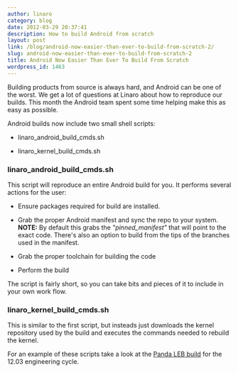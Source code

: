 ```yaml
---
author: linaro
category: blog
date: 2012-03-29 20:37:41
description: How to build Android from scratch
layout: post
link: /blog/android-now-easier-than-ever-to-build-from-scratch-2/
slug: android-now-easier-than-ever-to-build-from-scratch-2
title: Android Now Easier Than Ever To Build From Scratch
wordpress_id: 1463
---
```


Building products from source is always hard, and Android can be one of the worst. We get a lot of questions at Linaro about how to reproduce our builds. This month the Android team spent some time helping make this as easy as possible.

Android builds now include two small shell scripts:

- linaro_android_build_cmds.sh

- linaro_kernel_build_cmds.sh

### linaro_android_build_cmds.sh

This script will reproduce an entire Android build for you. It performs several actions for the user:

- Ensure packages required for build are installed.

- Grab the proper Android manifest and sync the repo to your system. **NOTE:** By default this grabs the _"pinned_manifest"_ that will point to the exact code. There's also an option to build from the tips of the branches used in the manifest.

- Grab the proper toolchain for building the code

- Perform the build

The script is fairly short, so you can take bits and pieces of it to include in your own work flow.

### linaro_kernel_build_cmds.sh

This is similar to the first script, but insteads just downloads the kernel repository used by the build and executes the commands needed to rebuild the kernel.

For an example of these scripts take a look at the [Panda LEB build](http://releases.linaro.org/) for the 12.03 engineering cycle.